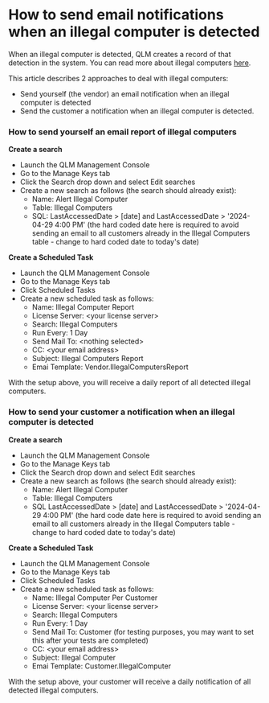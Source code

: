 # How to send email notifications when an illegal computer is detected

When an illegal computer is detected, QLM creates a record of that detection in the system. You can read more about illegal computers [here](../../how-to/fraud-detection-illegal-computers-and-activation-attempts.md).

This article describes 2 approaches to deal with illegal computers:&#x20;

* Send yourself (the vendor) an email notification when an illegal computer is detected
* Send the customer a notification when an illegal computer is detected.

### How to send yourself an email report of illegal computers

**Create a search**

* Launch the QLM Management Console&#x20;
* Go to the Manage Keys tab
* Click the Search drop down and select Edit searches
* Create a new search as follows (the search should already exist):
  * Name: Alert Illegal Computer
  * Table: Illegal Computers
  * SQL: LastAccessedDate > \[date] and LastAccessedDate > '2024-04-29 4:00 PM' (the hard coded date here is required to avoid sending an email to all customers already in the Illegal Computers table - change to hard coded date to today's date)

**Create a Scheduled Task**

* Launch the QLM Management Console&#x20;
* Go to the Manage Keys tab
* Click Scheduled Tasks
* Create a new scheduled task as follows:
  * Name: Illegal Computer Report
  * License Server: \<your license server>
  * Search: Illegal Computers
  * Run Every: 1 Day
  * Send Mail To: \<nothing selected>
  * CC: \<your email address>
  * Subject: Illegal Computers Report
  * Emai Template: Vendor.IllegalComputersReport

With the setup above, you will receive a daily report of all detected illegal computers.

### How to send your customer a notification when an illegal computer is detected

**Create a search**

* Launch the QLM Management Console&#x20;
* Go to the Manage Keys tab
* Click the Search drop down and select Edit searches
* Create a new search as follows (the search should already exist):
  * Name: Alert Illegal Computer
  * Table: Illegal Computers
  * SQL LastAccessedDate > \[date] and LastAccessedDate > '2024-04-29 4:00 PM' (the hard code date here is required to avoid sending an email to all customers already in the Illegal Computers table - change to hard coded date to today's date)

**Create a Scheduled Task**

* Launch the QLM Management Console&#x20;
* Go to the Manage Keys tab
* Click Scheduled Tasks
* Create a new scheduled task as follows:
  * Name: Illegal Computer Per Customer
  * License Server: \<your license server>
  * Search: Illegal Computers
  * Run Every: 1 Day
  * Send Mail To: Customer (for testing purposes, you may want to set this after your tests are completed)
  * CC: \<your email address>
  * Subject: Illegal Computer
  * Emai Template: Customer.IllegalComputer

With the setup above, your customer will receive a daily notification of all detected illegal computers.
